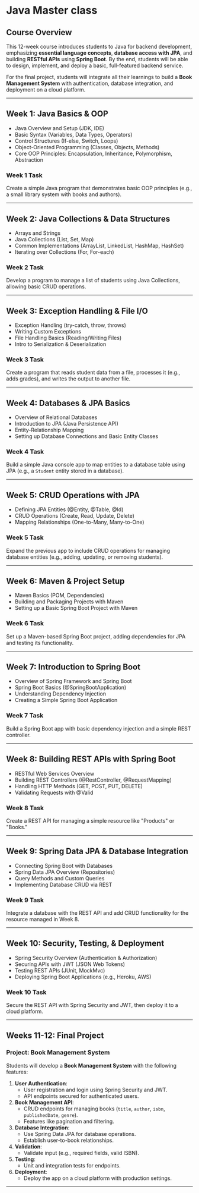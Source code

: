 # **Java Master class**

## **Course Overview**

This 12-week course introduces students to Java for backend development, emphasizing **essential language concepts**, **database access with JPA**, and building **RESTful APIs** using **Spring Boot**. By the end, students will be able to design, implement, and deploy a basic, full-featured backend service.

For the final project, students will integrate all their learnings to build a **Book Management System** with authentication, database integration, and deployment on a cloud platform.

---

## **Week 1: Java Basics & OOP**

- Java Overview and Setup (JDK, IDE)
- Basic Syntax (Variables, Data Types, Operators)
- Control Structures (If-else, Switch, Loops)
- Object-Oriented Programming (Classes, Objects, Methods)
- Core OOP Principles: Encapsulation, Inheritance, Polymorphism, Abstraction

### **Week 1 Task**

Create a simple Java program that demonstrates basic OOP principles (e.g., a small library system with books and authors).

---

## **Week 2: Java Collections & Data Structures**

- Arrays and Strings
- Java Collections (List, Set, Map)
- Common Implementations (ArrayList, LinkedList, HashMap, HashSet)
- Iterating over Collections (For, For-each)

### **Week 2 Task**

Develop a program to manage a list of students using Java Collections, allowing basic CRUD operations.

---

## **Week 3: Exception Handling & File I/O**

- Exception Handling (try-catch, throw, throws)
- Writing Custom Exceptions
- File Handling Basics (Reading/Writing Files)
- Intro to Serialization & Deserialization

### **Week 3 Task**

Create a program that reads student data from a file, processes it (e.g., adds grades), and writes the output to another file.

---

## **Week 4: Databases & JPA Basics**

- Overview of Relational Databases
- Introduction to JPA (Java Persistence API)
- Entity-Relationship Mapping
- Setting up Database Connections and Basic Entity Classes

### **Week 4 Task**

Build a simple Java console app to map entities to a database table using JPA (e.g., a `Student` entity stored in a database).

---

## **Week 5: CRUD Operations with JPA**

- Defining JPA Entities (@Entity, @Table, @Id)
- CRUD Operations (Create, Read, Update, Delete)
- Mapping Relationships (One-to-Many, Many-to-One)

### **Week 5 Task**

Expand the previous app to include CRUD operations for managing database entities (e.g., adding, updating, or removing students).

---

## **Week 6: Maven & Project Setup**

- Maven Basics (POM, Dependencies)
- Building and Packaging Projects with Maven
- Setting up a Basic Spring Boot Project with Maven

### **Week 6 Task**

Set up a Maven-based Spring Boot project, adding dependencies for JPA and testing its functionality.

---

## **Week 7: Introduction to Spring Boot**

- Overview of Spring Framework and Spring Boot
- Spring Boot Basics (@SpringBootApplication)
- Understanding Dependency Injection
- Creating a Simple Spring Boot Application

### **Week 7 Task**

Build a Spring Boot app with basic dependency injection and a simple REST controller.

---

## **Week 8: Building REST APIs with Spring Boot**

- RESTful Web Services Overview
- Building REST Controllers (@RestController, @RequestMapping)
- Handling HTTP Methods (GET, POST, PUT, DELETE)
- Validating Requests with @Valid

### **Week 8 Task**

Create a REST API for managing a simple resource like "Products" or "Books."

---

## **Week 9: Spring Data JPA & Database Integration**

- Connecting Spring Boot with Databases
- Spring Data JPA Overview (Repositories)
- Query Methods and Custom Queries
- Implementing Database CRUD via REST

### **Week 9 Task**

Integrate a database with the REST API and add CRUD functionality for the resource managed in Week 8.

---

## **Week 10: Security, Testing, & Deployment**

- Spring Security Overview (Authentication & Authorization)
- Securing APIs with JWT (JSON Web Tokens)
- Testing REST APIs (JUnit, MockMvc)
- Deploying Spring Boot Applications (e.g., Heroku, AWS)

### **Week 10 Task**

Secure the REST API with Spring Security and JWT, then deploy it to a cloud platform.

---

## **Weeks 11-12: Final Project**

### **Project: Book Management System**

Students will develop a **Book Management System** with the following features:

1. **User Authentication**:
    - User registration and login using Spring Security and JWT.
    - API endpoints secured for authenticated users.
2. **Book Management API**:
    - CRUD endpoints for managing books (`title`, `author`, `isbn`, `publishedDate`, `genre`).
    - Features like pagination and filtering.
3. **Database Integration**:
    - Use Spring Data JPA for database operations.
    - Establish user-to-book relationships.
4. **Validation**:
    - Validate input (e.g., required fields, valid ISBN).
5. **Testing**:
    - Unit and integration tests for endpoints.
6. **Deployment**:
    - Deploy the app on a cloud platform with production settings.

---
